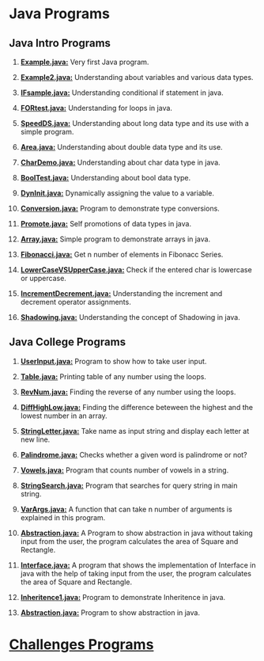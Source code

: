 # Java Programs 

##  Java Intro Programs
1. **[Example.java:](src/learning/Example.java)** Very first Java program.

2. **[Example2.java:](src/learning/Example2.java)** Understanding about variables and various data types.

3. **[IFsample.java:](src/learning/IFsample.java)** Understanding conditional if statement in java.

4. **[FORtest.java:](src/learning/FORtest.java)** Understanding for loops in java.

5. **[SpeedDS.java:](src/learning/SpeedDS.java)** Understanding about long data type and its use 
with a simple program.

6. **[Area.java:](src/learning/Area.java)** Understanding about double data type and its use.

7. **[CharDemo.java:](src/learning/CharDemo.java)** Understanding about char data type in java.

8. **[BoolTest.java:](src/learning/BoolTest.java)** Understanding about bool data type. 

9. **[DynInit.java:](src/learning/DynInit.java)** Dynamically assigning the value to a variable.

10. **[Conversion.java:](src/learning/Conversion.java)** Program to demonstrate type conversions.

11. **[Promote.java:](src/learning/Promote.java)** Self promotions of data types in java.

12. **[Array.java:](src/learning/Array.java)** Simple program to demonstrate arrays in java.

13. **[Fibonacci.java:](src/learning/Fibonacci.java)** Get n number of elements in Fibonacc Series.

14. **[LowerCaseVSUpperCase.java:](src\learning\LowerCaseVSUpperCase.java)** Check if the entered char is lowercase or uppercase.

15. **[IncrementDecrement.java:](src/learning/IncrementDecrement.java)** Understanding the increment and decrement operator assignments.

16. **[Shadowing.java:](src/learning/Shadowing.java)** Understanding the concept of Shadowing in java.


## Java College Programs

1. **[UserInput.java:](src/College/UserInput.java)** Program to show how to take user input.

2. **[Table.java:](src/College/Table.java)** Printing table of any number using the loops.

3. **[RevNum.java:](src/College/RevNum.java)** Finding the reverse of any number using the loops.

4. **[DiffHighLow.java:](src/College/DiffHighLow.java)** Finding the difference beteween the highest and the lowest number in an array.

5. **[StringLetter.java:](src/College/StringLetter.java)** Take name as input string and display each letter at new line.

6. **[Palindrome.java:](src/College/Palindrome.java)** Checks whether a given word is palindrome or not?

7. **[Vowels.java:](src/College/Vowels.java)** Program that counts number of vowels in a string.

8. **[StringSearch.java:](src/College/StringSearch.java)** Program that searches for query string in main string.

9. **[VarArgs.java:](src/College/VarArgs.java)** A function that can take n number of arguments is explained in this program.

10. **[Abstraction.java:](src/College/Abstraction.java)** A Program to show abstraction in java without taking input from the user, the program calculates the area of Square and Rectangle.

12. **[Interface.java:](src/College/Interface.java)** A program that shows the implementation of Interface in java with the help of taking input from the user, the program calculates the area of Square and Rectangle.

13. **[Inheritence1.java:](src\college\Inheritence1.java)** Program to demonstrate Inheritence in java.

14. **[Abstraction.java:](src\college\Abstraction.java)** Program to show abstraction in java.

# [Challenges Programs](src/challenges/README.md)
